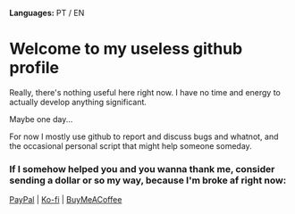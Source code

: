 <!-- https://docs.github.com/en/get-started/writing-on-github/getting-started-with-writing-and-formatting-on-github/basic-writing-and-formatting-syntax -->
**Languages:** PT / EN

# Welcome to my useless github profile

Really, there's nothing useful here right now. I have no time and energy to actually develop anything significant.

Maybe one day...

For now I mostly use github to report and discuss bugs and whatnot, and the occasional personal script that might help someone someday.

### If I somehow helped you and you wanna thank me, consider sending a dollar or so my way, because I'm broke af right now:

[PayPal](https://www.paypal.com/donate/?business=NA4SGGWAQHFEJ) | [Ko-fi](https://ko-fi.com/mateusauri) | [BuyMeACoffee](https://www.buymeacoffee.com/mateusauri)

<!-- eggs -->
